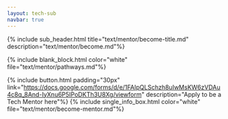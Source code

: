 ```yaml
---
layout: tech-sub
navbar: true
---
```


{% include sub_header.html title="text/mentor/become-title.md" description="text/mentor/become.md"%}

{% include blank_block.html color="white" file="text/mentor/pathways.md"%}

{% include button.html padding="30px" link="https://docs.google.com/forms/d/e/1FAIpQLSchzh8uIwMsKW6zVDAu4c8q_8And-IyXnu6P5IPoDKTh3U8Xg/viewform" description="Apply to be a Tech Mentor here"%}
{% include single_info_box.html color="white" file="text/mentor/become-mentor.md"%}
